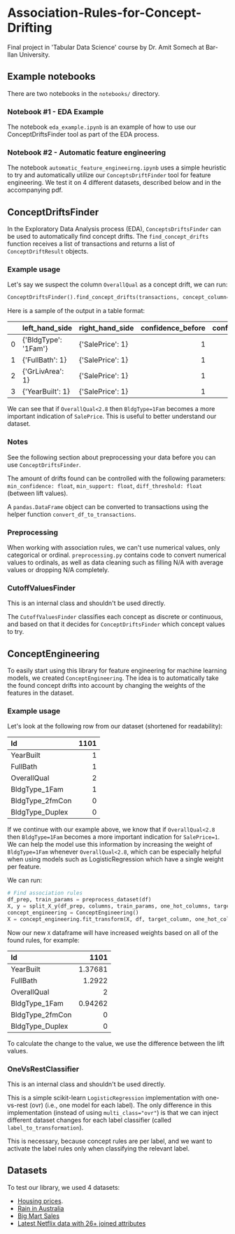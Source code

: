 # Association-Rules-for-Concept-Drifting
Final project in 'Tabular Data Science' course by Dr. Amit Somech at Bar-Ilan University.

## Example notebooks
There are two notebooks in the `notebooks/` directory.

### Notebook #1 -  EDA Example
The notebook `eda_example.ipynb` is an example of how to use our ConceptDriftsFinder tool as part of the EDA process.

### Notebook #2 - Automatic feature engineering
The notebook `automatic_feature_engineeirng.ipynb` uses a simple heuristic to try and automatically utilize our
`ConceptsDriftFinder` tool for feature engineering.
We test it on 4 different datasets, described below and in the accompanying pdf.

## ConceptDriftsFinder

In the Exploratory Data Analysis process (EDA), `ConceptsDriftsFinder` can be used to automatically find concept drifts.
The `find_concept_drifts` function receives  a list of transactions and returns a list of `ConceptDriftResult` objects.

### Example usage
Let's say we suspect the column `OverallQual` as a concept drift, we can run:

```python
ConceptDriftsFinder().find_concept_drifts(transactions, concept_column="OverallQual", target_column="SalePrice")
```

Here is a sample of the output in a table format:

|    | left_hand_side                      | right_hand_side   |   confidence_before |   confidence_after |   support_before |   support_after |   lift_before |   lift_after |   concept_cutoff | concept_column   |
|---:|:------------------------------------|:------------------|--------------------:|-------------------:|-----------------:|----------------:|--------------:|-------------:|-----------------:|:-----------------|
|  0 | {'BldgType': '1Fam'}                | {'SalePrice': 1}  |                   1 |           0.185229 |              1   |        0.155359 |             1 |     0.941887 |              2.8 | OverallQual      |
|  1 | {'FullBath': 1}                     | {'SalePrice': 1}  |                   1 |           0.374718 |              0.6 |        0.163225 |             1 |     1.90544  |              2.8 | OverallQual      |
|  2 | {'GrLivArea': 1}                    | {'SalePrice': 1}  |                   1 |           0.53     |              1   |        0.104228 |             1 |     2.69505  |              2.8 | OverallQual      |
|  3 | {'YearBuilt': 1}                    | {'SalePrice': 1}  |                   1 |           0.509615 |              0.8 |        0.104228 |             1 |     2.59139  |              2.8 | OverallQual      |

We can see that if `OverallQual<2.8` then `BldgType=1Fam` becomes a more important indication of `SalePrice`.
This is useful to better understand our dataset.


### Notes

See the following section about preprocessing your data before you can use `ConceptDriftsFinder`.

The amount of drifts found can be controlled with the following parameters: `min_confidence: float`,
`min_support: float`, `diff_threshold: float` (between lift values).

A `pandas.DataFrame` object can be converted to transactions using the helper function `convert_df_to_transactions`.

### Preprocessing

When working with association rules, we can't use numerical values, only categorical or ordinal.
`preprocessing.py` contains code to convert numerical
values to ordinals, as well as data cleaning such as filling N/A with average values or dropping N/A completely.


### CutoffValuesFinder

This is an internal class and shouldn't be used directly.

The `CutoffValuesFinder` classifies each concept as discrete or continuous, and based on that it decides for
`ConceptDriftsFinder` which concept values to try.

## ConceptEngineering
To easily start using this library for feature engineering for machine learning models, we created `ConceptEngineering`.
The idea is to automatically take the found concept drifts into account by changing the weights of the features in the dataset.

### Example usage
Let's look at the following row from our dataset (shortened for readability):

| Id              |   1101 |
|:----------------|-------:|
| YearBuilt       |      1 |
| FullBath        |      1 |
| OverallQual     |      2 |
| BldgType_1Fam   |      1 |
| BldgType_2fmCon |      0 |
| BldgType_Duplex |      0 |

If we continue with our example above, we know that if `OverallQual<2.8` then `BldgType=1Fam` becomes a more
important indication for `SalePrice=1`.  
We can help the model use this information by increasing the weight of `BldgType=1Fam` whenever `OverallQual<2.8`, which
can be especially helpful when using models such as LogisticRegression which have a single weight per feature.

We can run:
```python
# Find association rules
df_prep, train_params = preprocess_dataset(df)
X, y = split_X_y(df_prep, columns, train_params, one_hot_columns, target_column)
concept_engineering = ConceptEngineering()
X = concept_engineering.fit_transform(X, df, target_column, one_hot_columns)
```

Now our new `X` dataframe will have increased weights based on all of the found rules, for example:

| Id              |    1101 |
|:----------------|--------:|
| YearBuilt       | 1.37681 |
| FullBath        | 1.2922  |
| OverallQual     | 2       |
| BldgType_1Fam   | 0.94262 |
| BldgType_2fmCon | 0       |
| BldgType_Duplex |       0 |

To calculate the change to the value, we use the difference between the lift values.

### OneVsRestClassifier

This is an internal class and shouldn't be used directly.

This is a simple scikit-learn `LogisticRegression` implementation with one-vs-rest (ovr) (i.e., one model for each label).
The only difference in this implementation (instead of using `multi_class="ovr"`) is that we can inject different
dataset changes for each label classifier (called `label_to_transformation`).

This is necessary, because concept rules are per label, and we want to activate the label rules only when
classifying the relevant label.

## Datasets

To test our library, we used 4 datasets:
* [Housing prices](https://github.com/amitsomech/TDS-COURSE/tree/master/datasets/houseprices).
* [Rain in Australia](https://www.kaggle.com/datasets/jsphyg/weather-dataset-rattle-package)
* [Big Mart Sales](https://www.kaggle.com/akashdeepkuila/big-mart-sales?select=Train-Set.csv)
* [Latest Netflix data with 26+ joined attributes](https://www.kaggle.com/ashishgup/netflix-rotten-tomatoes-metacritic-imdb)

